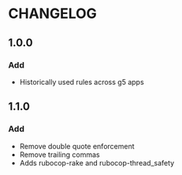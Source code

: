 # CHANGELOG

## 1.0.0
### Add
* Historically used rules across g5 apps

## 1.1.0
### Add
* Remove double quote enforcement 
* Remove trailing commas
* Adds rubocop-rake and rubocop-thread_safety